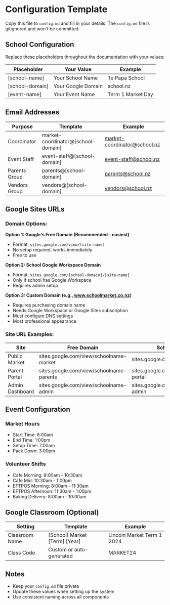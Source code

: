 # Configuration Template

Copy this file to `config.md` and fill in your details. The `config.md` file is gitignored and won't be committed.

## School Configuration

Replace these placeholders throughout the documentation with your values:

| Placeholder | Your Value | Example |
|------------|------------|---------|
| [school-name] | Your School Name | Te Papa School |
| [school-domain] | Your Google Domain | school.nz |
| [event-name] | Your Event Name | Term 1 Market Day |

## Email Addresses

| Purpose | Template | Example |
|---------|----------|---------|
| Coordinator | market-coordinator@[school-domain] | market-coordinator@school.nz |
| Event Staff | event-staff@[school-domain] | event-staff@school.nz |
| Parents Group | parents@[school-domain] | parents@school.nz |
| Vendors Group | vendors@[school-domain] | vendors@school.nz |

## Google Sites URLs

### Domain Options:

**Option 1: Google's Free Domain (Recommended - easiest)**
- Format: `sites.google.com/view/[site-name]`
- No setup required, works immediately
- Free to use

**Option 2: School Google Workspace Domain**
- Format: `sites.google.com/[school-domain]/[site-name]`
- Only if school has Google Workspace
- Requires admin setup

**Option 3: Custom Domain (e.g., www.schoolmarket.co.nz)**
- Requires purchasing domain name
- Needs Google Workspace or Google Sites subscription
- Must configure DNS settings
- Most professional appearance

### Site URL Examples:

| Site | Free Domain | School Domain | Custom Domain |
|------|------------|---------------|---------------|
| Public Market | sites.google.com/view/schoolname-market | sites.google.com/school.nz/market | www.schoolmarket.co.nz |
| Parent Portal | sites.google.com/view/schoolname-parents | sites.google.com/school.nz/parent-portal | portal.schoolmarket.co.nz |
| Admin Dashboard | sites.google.com/view/schoolname-admin | sites.google.com/school.nz/market-admin | admin.schoolmarket.co.nz |

## Event Configuration

### Market Hours
- Start Time: 8:00am
- End Time: 1:00pm
- Setup Time: 7:00am
- Pack Down: 3:00pm

### Volunteer Shifts
- Cafe Morning: 8:00am - 10:30am
- Cafe Mid: 10:30am - 1:00pm
- EFTPOS Morning: 8:00am - 11:30am
- EFTPOS Afternoon: 11:30am - 1:00pm
- Baking Delivery: 8:00am - 10:00am

## Google Classroom (Optional)

| Setting | Template | Example |
|---------|----------|---------|
| Classroom Name | [School] Market [Term] [Year] | Lincoln Market Term 1 2024 |
| Class Code | Custom or auto-generated | MARKET24 |

## Notes

- Keep your `config.md` file private
- Update these values when setting up the system
- Use consistent naming across all components